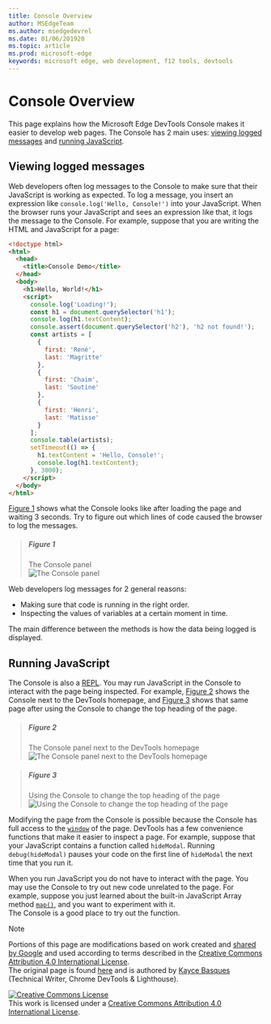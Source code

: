 ```yaml
---
title: Console Overview
author: MSEdgeTeam
ms.author: msedgedevrel
ms.date: 01/06/201920
ms.topic: article
ms.prod: microsoft-edge
keywords: microsoft edge, web development, f12 tools, devtools
---
```

<!-- Copyright Kayce Basques 

   Licensed under the Apache License, Version 2.0 (the "License");
   you may not use this file except in compliance with the License.
   You may obtain a copy of the License at

       https://www.apache.org/licenses/LICENSE-2.0

   Unless required by applicable law or agreed to in writing, software
   distributed under the License is distributed on an "AS IS" BASIS,
   WITHOUT WARRANTIES OR CONDITIONS OF ANY KIND, either express or implied.
   See the License for the specific language governing permissions and
   limitations under the License.  -->





# Console Overview   

  

This page explains how the Microsoft Edge DevTools Console makes it easier to develop web pages.  The Console has 2 main uses: [viewing logged messages](#viewing-logged-messages) and [running JavaScript](#running-javascript).  

## Viewing logged messages   

Web developers often log messages to the Console to make sure that their JavaScript is working as expected.  To log a message, you insert an expression like `console.log('Hello, Console!')` into your JavaScript.  When the browser runs your JavaScript and sees an expression like that, it logs the message to the Console.  For example, suppose that you are writing the HTML and JavaScript for a page:  

```html
<!doctype html>
<html>
  <head>
    <title>Console Demo</title>
  </head>
  <body>
    <h1>Hello, World!</h1>
    <script>
      console.log('Loading!');
      const h1 = document.querySelector('h1');
      console.log(h1.textContent);
      console.assert(document.querySelector('h2'), 'h2 not found!');
      const artists = [
        {
          first: 'René',
          last: 'Magritte'
        },
        {
          first: 'Chaim',
          last: 'Soutine'
        },
        {
          first: 'Henri',
          last: 'Matisse'
        }
      ];
      console.table(artists);
      setTimeout(() => {
        h1.textContent = 'Hello, Console!';
        console.log(h1.textContent);
      }, 3000);
    </script>
  </body>
</html>
```  

[Figure 1](#figure-1) shows what the Console looks like after loading the page and waiting 3 seconds.  Try to figure out which lines of code caused the browser to log the messages.  

> ##### Figure 1  
> The Console panel  
> ![The Console panel][ImageConsole]  

Web developers log messages for 2 general reasons:  

*   Making sure that code is running in the right order.  
*   Inspecting the values of variables at a certain moment in time.  

<!--See [Get Started With Logging Messages][LoggingMessages] to get hands-on experience with logging.  -->  
<!--See the [Console API Reference][ConsoleAPI] to browse the full list of `console` methods.  -->  
The main difference between the methods is how the data being logged is displayed.  

## Running JavaScript   

The Console is also a [REPL][WikiREPLoop].  You may run JavaScript in the Console to interact with the page being inspected.  For example, [Figure 2](#figure-2) shows the Console next to the DevTools homepage, and [Figure 3](#figure-3) shows that same page after using the Console to change the top heading of the page.  

> ##### Figure 2  
> The Console panel next to the DevTools homepage  
> ![The Console panel next to the DevTools homepage][ImageConsoleOverview]  

> ##### Figure 3  
> Using the Console to change the top heading of the page  
> ![Using the Console to change the top heading of the page][ImageConsoleChangeTitle]  

Modifying the page from the Console is possible because the Console has full access to the [`window`][MDNWindow] of the page.  DevTools has a few convenience functions that make it easier to inspect a page.  For example, suppose that your JavaScript contains a function called `hideModal`.  Running `debug(hideModal)` pauses your code on the first line of `hideModal` the next time that you run it.  <!--See [Console Utilities API Reference][UtilitiesDebug] to see the full list of utility functions.  -->  

When you run JavaScript you do not have to interact with the page.  You may use the Console to try out new code unrelated to the page.  For example, suppose you just learned about the built-in JavaScript Array method [`map()`][MDNMap], and you want to experiment with it.  
The Console is a good place to try out the function.  

<!--See [Get Started With Running JavaScript][RunningJavascript] to get hands-on experience with running JavaScript in the Console.  -->

   

  

<!-- image links -->  

[ImageConsole]: images/console-console-demo.msft.png "Figure 1: The Console panel"  
[ImageConsoleChangeTitle]: images/devtools-console-h1-changed.msft.png "Figure 3: Using the Console to change the top heading of the page"  
[ImageConsoleOverview]: images/devtools-console-empty.msft.png "Figure 2: The Console panel next to the DevTools homepage"  

<!-- links -->  

<!--[ConsoleAPI]: api.md ""  -->  
<!--[LoggingMessages]: log.md ""  -->  
<!--[RunningJavascript]: javascript.md ""  -->  
<!--[UtilitiesDebug]: utilities.md#debugfunction ""  -->

[MDNMap]: https://developer.mozilla.org/docs/Web/JavaScript/Reference/Global_Objects/Array/map "Array.prototype.map() | MDN"  
[MDNWindow]: https://developer.mozilla.org/docs/Web/API/Window "Window | MDN"  
[WikiREPLoop]: https://en.wikipedia.org/wiki/Read%E2%80%93eval%E2%80%93print_loop "Read–eval–print loop - Wikipedia"  

> [!NOTE]
> Portions of this page are modifications based on work created and [shared by Google][GoogleSitePolicies] and used according to terms described in the [Creative Commons Attribution 4.0 International License][CCA4IL].  
> The original page is found [here](https://developers.google.com/web/tools/chrome-devtools/console/index) and is authored by [Kayce Basques][KayceBasques] \(Technical Writer, Chrome DevTools \& Lighthouse\).  

[![Creative Commons License][CCby4Image]][CCA4IL]  
This work is licensed under a [Creative Commons Attribution 4.0 International License][CCA4IL].  

[CCA4IL]: https://creativecommons.org/licenses/by/4.0  
[CCby4Image]: https://i.creativecommons.org/l/by/4.0/88x31.png  
[GoogleSitePolicies]: https://developers.google.com/terms/site-policies  
[KayceBasques]: https://developers.google.com/web/resources/contributors/kaycebasques  
